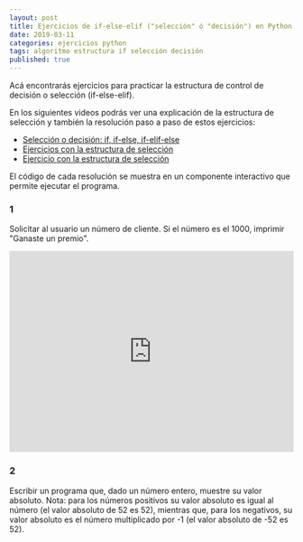 ```yaml
---
layout: post
title: Ejercicios de if-else-elif ("selección" ó "decisión") en Python
date: 2019-03-11
categories: ejercicios python
tags: algoritmo estructura if selección decisión
published: true
---
```


Acá encontrarás ejercicios para practicar la estructura de control de decisión o selección (if-else-elif).

En los siguientes videos podrás ver una explicación de la estructura de selección y también la resolución paso a paso de estos ejercicios:
+ [Selección o decisión: if, if-else, if-elif-else](https://www.youtube.com/watch?v=kIkAhld32O8)
+ [Ejercicios con la estructura de selección](https://www.youtube.com/watch?v=PKFKoAN2zEo)
+ [Ejercicio con la estructura de selección](https://www.youtube.com/watch?v=HMfaVLkjIUA)

El código de cada resolución se muestra en un componente interactivo que permite ejecutar el programa.

### 1
Solicitar al usuario un número de cliente. Si el número es el 1000, imprimir "Ganaste un premio".
<br />

<iframe src="https://trinket.io/embed/python3/f5581bb85a?toggleCode=true&runOption=run" width="100%" height="356" frameborder="0" marginwidth="0" marginheight="0" allowfullscreen></iframe>





### 2
Escribir un programa que, dado un número entero, muestre su valor absoluto.
Nota: para los números positivos su valor absoluto es igual al número (el valor absoluto de 52 es 52), mientras que, para los negativos, su valor absoluto es el número multiplicado por -1 (el valor absoluto de -52 es 52).

